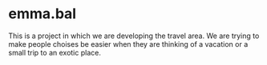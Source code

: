 # emma.bal

This is a project in which we are developing the travel area.
We are trying to make people choises be easier when they are thinking of a vacation or a small trip to an exotic place.

